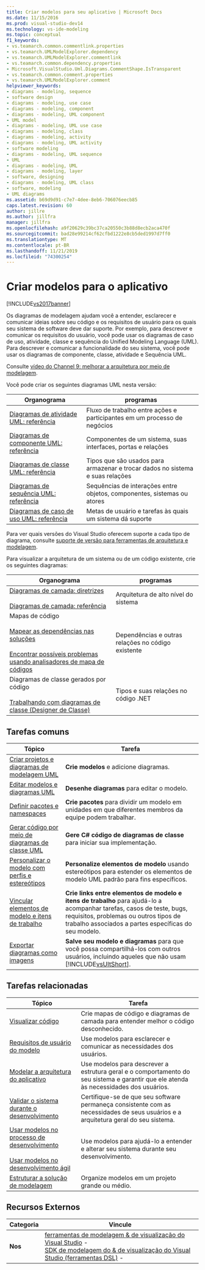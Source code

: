 ```yaml
---
title: Criar modelos para seu aplicativo | Microsoft Docs
ms.date: 11/15/2016
ms.prod: visual-studio-dev14
ms.technology: vs-ide-modeling
ms.topic: conceptual
f1_keywords:
- vs.teamarch.common.commentlink.properties
- vs.teamarch.UMLModelExplorer.dependency
- vs.teamarch.UMLModelExplorer.commentlink
- vs.teamarch.common.dependency.properties
- Microsoft.VisualStudio.Uml.Diagrams.CommentShape.IsTransparent
- vs.teamarch.common.comment.properties
- vs.teamarch.UMLModelExplorer.comment
helpviewer_keywords:
- diagrams - modeling, sequence
- software design
- diagrams - modeling, use case
- diagrams - modeling, component
- diagrams - modeling, UML component
- UML model
- diagrams - modeling, UML use case
- diagrams - modeling, class
- diagrams - modeling, activity
- diagrams - modeling, UML activity
- software modeling
- diagrams - modeling, UML sequence
- UML
- diagrams - modeling, UML
- diagrams - modeling, layer
- software, designing
- diagrams - modeling, UML class
- software, modeling
- UML diagrams
ms.assetid: b69d9d91-c7e7-4dee-8eb6-706076eecb85
caps.latest.revision: 60
author: jillre
ms.author: jillfra
manager: jillfra
ms.openlocfilehash: a9f20629c39bc37ca20550c3b88d8ecb2aca470f
ms.sourcegitcommit: bad28e99214cf62cfbd1222e8cb5ded1997d7ff0
ms.translationtype: MT
ms.contentlocale: pt-BR
ms.lasthandoff: 11/21/2019
ms.locfileid: "74300254"
---
```

# <a name="create-models-for-your-app"></a>Criar modelos para o aplicativo
[!INCLUDE[vs2017banner](../includes/vs2017banner.md)]

Os diagramas de modelagem ajudam você a entender, esclarecer e comunicar ideias sobre seu código e os requisitos de usuário para os quais seu sistema de software deve dar suporte. Por exemplo, para descrever e comunicar os requisitos do usuário, você pode usar os diagramas de caso de uso, atividade, classe e sequência do Unified Modeling Language (UML). Para descrever e comunicar a funcionalidade do seu sistema, você pode usar os diagramas de componente, classe, atividade e Sequência UML.

 Consulte [vídeo do Channel 9: melhorar a arquitetura por meio de modelagem](https://go.microsoft.com/fwlink/?LinkID=252078).

 Você pode criar os seguintes diagramas UML nesta versão:

|**Organograma**|**programas**|
|-----------------|---------------|
|[Diagramas de atividade UML: referência](../modeling/uml-activity-diagrams-reference.md)|Fluxo de trabalho entre ações e participantes em um processo de negócios|
|[Diagramas de componente UML: referência](../modeling/uml-component-diagrams-reference.md)|Componentes de um sistema, suas interfaces, portas e relações|
|[Diagramas de classe UML: referência](../modeling/uml-class-diagrams-reference.md)|Tipos que são usados para armazenar e trocar dados no sistema e suas relações|
|[Diagramas de sequência UML: referência](../modeling/uml-sequence-diagrams-reference.md)|Sequências de interações entre objetos, componentes, sistemas ou atores|
|[Diagramas de caso de uso UML: referência](../modeling/uml-use-case-diagrams-reference.md)|Metas de usuário e tarefas às quais um sistema dá suporte|

 Para ver quais versões do Visual Studio oferecem suporte a cada tipo de diagrama, consulte [suporte de versão para ferramentas de arquitetura e modelagem](../modeling/what-s-new-for-design-in-visual-studio.md#VersionSupport).

 Para visualizar a arquitetura de um sistema ou de um código existente, crie os seguintes diagramas:

|**Organograma**|**programas**|
|-----------------|---------------|
|[Diagramas de camada: diretrizes](../modeling/layer-diagrams-guidelines.md)<br /><br /> [Diagramas de camada: referência](../modeling/layer-diagrams-reference.md)|Arquitetura de alto nível do sistema|
|Mapas de código<br /><br /> [Mapear as dependências nas soluções](../modeling/map-dependencies-across-your-solutions.md)<br /><br /> [Encontrar possíveis problemas usando analisadores de mapa de códigos](../modeling/find-potential-problems-using-code-map-analyzers.md)|Dependências e outras relações no código existente|
|Diagramas de classe gerados por código<br /><br /> [Trabalhando com diagramas de classe (Designer de Classe)](../ide/working-with-class-diagrams-class-designer.md)|Tipos e suas relações no código .NET|

## <a name="common-tasks"></a>Tarefas comuns

|**Tópico**|**Tarefa**|
|---------------|--------------|
|[Criar projetos e diagramas de modelagem UML](../modeling/create-uml-modeling-projects-and-diagrams.md)|**Crie modelos** e adicione diagramas.|
|[Editar modelos e diagramas UML](../modeling/edit-uml-models-and-diagrams.md)|**Desenhe diagramas** para editar o modelo.|
|[Definir pacotes e namespaces](../modeling/define-packages-and-namespaces.md)|**Crie pacotes** para dividir um modelo em unidades em que diferentes membros da equipe podem trabalhar.|
|[Gerar código por meio de diagramas de classe UML](../modeling/generate-code-from-uml-class-diagrams.md)|**Gere C# código de diagramas de classe** para iniciar sua implementação.|
|[Personalizar o modelo com perfis e estereótipos](../modeling/customize-your-model-with-profiles-and-stereotypes.md)|**Personalize elementos de modelo** usando estereótipos para estender os elementos de modelo UML padrão para fins específicos.|
|[Vincular elementos de modelo e itens de trabalho](../modeling/link-model-elements-and-work-items.md)|**Crie links entre elementos de modelo e itens de trabalho** para ajudá-lo a acompanhar tarefas, casos de teste, bugs, requisitos, problemas ou outros tipos de trabalho associados a partes específicas do seu modelo.|
|[Exportar diagramas como imagens](../modeling/export-diagrams-as-images.md)|**Salve seu modelo e diagramas** para que você possa compartilhá-los com outros usuários, incluindo aqueles que não usam [!INCLUDE[vsUltShort](../includes/vsultshort-md.md)].|

## <a name="related-tasks"></a>Tarefas relacionadas

|**Tópico**|**Tarefa**|
|---------------|--------------|
|[Visualizar código](../modeling/visualize-code.md)|Crie mapas de código e diagramas de camada para entender melhor o código desconhecido.|
|[Requisitos de usuário do modelo](../modeling/model-user-requirements.md)|Use modelos para esclarecer e comunicar as necessidades dos usuários.|
|[Modelar a arquitetura do aplicativo](../modeling/model-your-app-s-architecture.md)|Use modelos para descrever a estrutura geral e o comportamento do seu sistema e garantir que ele atenda às necessidades dos usuários.|
|[Validar o sistema durante o desenvolvimento](../modeling/validate-your-system-during-development.md)|Certifique-se de que seu software permaneça consistente com as necessidades de seus usuários e a arquitetura geral do seu sistema.|
|[Usar modelos no processo de desenvolvimento](../modeling/use-models-in-your-development-process.md)<br /><br /> [Usar modelos no desenvolvimento ágil](https://msdn.microsoft.com/592ac27c-3d3e-454a-9c38-b76658ed137f)|Use modelos para ajudá-lo a entender e alterar seu sistema durante seu desenvolvimento.|
|[Estruturar a solução de modelagem](../modeling/structure-your-modeling-solution.md)|Organize modelos em um projeto grande ou médio.|

## <a name="external-resources"></a>Recursos Externos

|**Categoria**|**Vincule**|
|------------------|---------------|
|**Nos**|[ferramentas de modelagem & de visualização do Visual Studio](https://go.microsoft.com/fwlink/?LinkId=184720) -   <br />[SDK de modelagem do & de visualização do Visual Studio (ferramentas DSL)](https://go.microsoft.com/fwlink/?LinkId=184721) -   |
